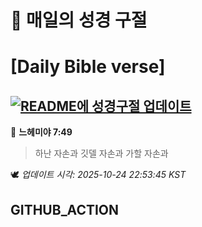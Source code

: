 # 🙏 매일의 성경 구절
# [Daily Bible verse]
## [![README에 성경구절 업데이트](https://github.com/DONGSUKA/first_test/actions/workflows/update-readme-bible.yml/badge.svg)](https://github.com/DONGSUKA/first_test/actions/workflows/update-readme-bible.yml)
<!-- START_BIBLE_VERSE -->
📖 **느헤미야 7:49**
> 하난 자손과 깃델 자손과 가할 자손과

🕊️ _업데이트 시각: 2025-10-24 22:53:45 KST_
  <!-- END_BIBLE_VERSE -->
## GITHUB_ACTION
